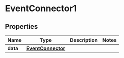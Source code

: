 
# EventConnector1

## Properties
Name | Type | Description | Notes
------------ | ------------- | ------------- | -------------
**data** | [**EventConnector**](EventConnector.md) |  | 



